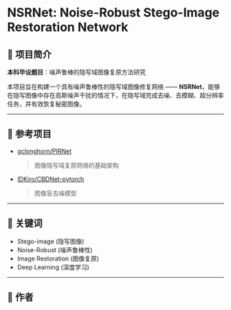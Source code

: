 # NSRNet: Noise-Robust Stego-Image Restoration Network

## 📘 项目简介

**本科毕设题目**：噪声鲁棒的隐写域图像复原方法研究

本项目旨在构建一个具有噪声鲁棒性的隐写域图像修复网络 —— **NSRNet**，能够在隐写图像中存在高斯噪声干扰的情况下，在隐写域完成去噪、去模糊、超分辨率任务，并有效恢复秘密图像。

---

## 🔗 参考项目

- [gclonghorn/PIRNet](https://github.com/gclonghorn/PIRNet)  
  > 图像隐写域复原网络的基础架构

- [IDKiro/CBDNet-pytorch](https://github.com/IDKiro/CBDNet-pytorch)  
  > 图像盲去噪模型

---

## 🧠 关键词

- Stego-image (隐写图像)
- Noise-Robust (噪声鲁棒性)
- Image Restoration (图像复原)
- Deep Learning (深度学习)

---

## 📌 作者
